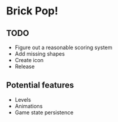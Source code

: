 # Brick Pop!
## TODO
- Figure out a reasonable scoring system
- Add missing shapes
- Create icon
- Release

## Potential features
- Levels
- Animations
- Game state persistence
